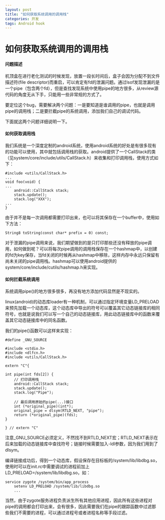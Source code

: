 ```yaml
---
layout: post
title: "如何获取系统调用的调用栈"
categories: 开发
tags: Android hook
---
```



# 如何获取系统调用的调用栈

#### 问题描述

机顶盒在进行老化测试的时候发现，放置一段长时间后，盒子会因为分配不到文件描述符(file descriptor)而重启，可以肯定有fd的泄漏问题。通过lsof发现泄漏的是一个pipe（包含两个fd），但是查找发现系统中使用pipe的地方很多，从review源代码的角度无从下手，只能用一些非常规的方式了。

要定位这个bug，需要解决两个问题：一是要知道是谁调用的pipe，也就是调用pipe的调用栈；二是要拦截pipe的系统调用，添加我们自己的调试代码。

下面就这两个问题详细说明一下。

#### 如何获取调用栈

我们系统是一个深度定制的android系统，使用android系统的好处是有很多现有的功能可以使用，其中就包括调用栈的获取。android提供了一个CallStack的类（见system/core/include/utils/CallStack.h）来收集和打印调用栈，使用方式如下：

	#include <utils/CallStack.h>
	...
	void foo(void) {
	...
	    android::CallStack stack;
	    stack.update();
	    stack.log("XXX");
	...
	}

由于并不是每一次调用都需要打印出来，也可以将其保存在一个buffer中，使用如下方法：

	String8 toString(const char* prefix = 0) const;

对于泄漏的pipe调用来说，我们期望做到的是只打印那些还没有释放的pipe调用，如何做到呢？可以将每次pipe调用的调用栈保存在一个hashmap中，以创建的fd为key保存，当fd关闭的时候再从hashmap中移除，这样内存中永远只保留有尚未关闭的pipe调用栈。hashmap可以使用android提供的system/core/include/cutils/hashmap.h来实现。

#### 如何拦截系统调用

系统调用pipe()的地方很多很多，再没有地方添加代码显然是不现实的。

linux(android)的动态库loader有一种机制，可以通过指定环境变量LD_PRELOAD来预先加载一个动态库，这个动态库中导出的符号可以覆盖其它动态链接库的相同符号，也就是说我们可以写一个自己的动态链接库，用此动态链接库中的函数来覆盖其它动态链接库中的同名函数。

我们的pipe()函数可以这样来实现：

	#define _GNU_SOURCE
	
	#include <stdio.h>
	#include <dlfcn.h>
	#include <utils/CallStack.h>
	
	extern "C"{
	
	int pipe(int fds[2]) {
		// 打印调用栈
		android::CallStack stack;
		stack.update();
		stack.log("Pipe");
		
		// 最后调用原始的pipe(...)接口
	    int (*original_pipe)(int*);
	    original_pipe = dlsym(RTLD_NEXT, "pipe");
	    return (*original_pipe)(fds);
	}
	
	} // extern "C"

注意_GNU_SOURCE必须定义，不然找不到RTLD_NEXT宏；RTLD_NEXT表示在后来加载的动态链接库中查找符号；链接时候需要加入-ldl参数，因为我们用到了dlsym。

编译链接成功后，得到一个动态库，假设保存在目标板的/system/lib/libdbg.so，使用时可以在init.rc中需要调试的进程前加上LD_PRELOAD=/system/lib/libdbg.so，如：

	service zygote /system/bin/app_process
		setenv LD_PRELOAD /system/lib/libdbg.so
		...

当然，由于zygote服务进程负责派生所有其他应用进程，因此所有这些进程对pipe的调用都会打印出来，会有很多，因此需要我们在pipe的跟踪函数中过滤那些我们不需要的进程，可以通过进程号或者进程名称等手段过滤。
